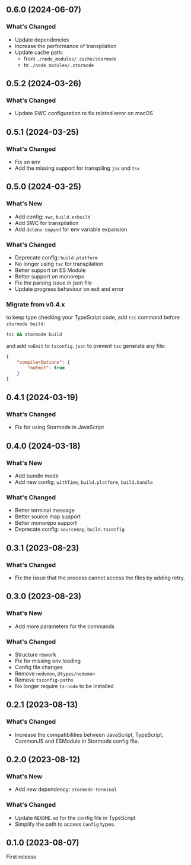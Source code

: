 ## 0.6.0 (2024-06-07)

### What's Changed

- Update dependencies
- Increase the performance of transpilation
- Update cache path:
    - from `./node_modules/.cache/stormode`
    - to `./node_modules/.stormode`

## 0.5.2 (2024-03-26)

### What's Changed

- Update SWC configuration to fix related error on macOS

## 0.5.1 (2024-03-25)

### What's Changed

- Fix on env
- Add the missing support for transpiling `jsx` and `tsx`

## 0.5.0 (2024-03-25)

### What's New

- Add config: `swc`, `build.esbuild`
- Add SWC for transpilation
- Add `dotenv-expand` for env variable expansion

### What's Changed

- Deprecate config: `build.platform`
- No longer using `tsc` for transpilation
- Better support on ES Module
- Better support on monorepo
- Fix the parsing issue in json file
- Update progress behaviour on exit and error

### Migrate from v0.4.x

to keep type checking your TypeScript code, add `tsc` command before `stormode build`:

```bash
tsc && stormode build
```

and add `noEmit` to `tsconfig.json` to prevent `tsc` generate any file:

```json
{
    "compilerOptions": {
        "noEmit": true
    }
}
```

## 0.4.1 (2024-03-19)

### What's Changed

- Fix for using Stormode in JavaScript

## 0.4.0 (2024-03-18)

### What's New

- Add bundle mode
- Add new config: `withTime`, `build.platform`, `build.bundle`

### What's Changed

- Better terminal message
- Better source map support
- Better monorepo support
- Deprecate config: `sourcemap`, `build.tsconfig`

## 0.3.1 (2023-08-23)

### What's Changed

- Fix the issue that the process cannot access the files by adding retry.

## 0.3.0 (2023-08-23)

### What's New

- Add more parameters for the commands

### What's Changed

- Structure rework
- Fix for missing env loading
- Config file changes
- Remove `nodemon`, `@types/nodemon`
- Remove `tsconfig-paths`
- No longer require `ts-node` to be installed

## 0.2.1 (2023-08-13)

### What's Changed

- Increase the compatibilities between JavaScript, TypeScript, CommonJS and ESModule in Stormode config file.

## 0.2.0 (2023-08-12)

### What's New

- Add new dependency: `stormode-terminal`

### What's Changed

- Update `README.md` for the config file in TypeScript
- Simplify the path to access `Config` types.

## 0.1.0 (2023-08-07)

First release
